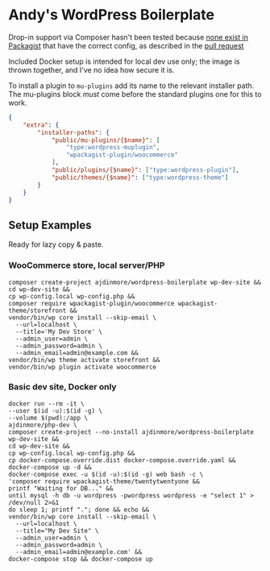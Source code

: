 # Andy's WordPress Boilerplate

Drop-in support via Composer hasn't been tested because
[none exist in Packagist](https://packagist.org/explore/?type=type:wordpress-dropin)
that have the correct config, as described in the
[pull request](https://github.com/composer/installers/pull/265)

Included Docker setup is intended for local dev use only; the image is thrown together, and I've no idea how secure it
is.

To install a plugin to `mu-plugins` add its name to the relevant installer path. The mu-plugins block *must* come before
the standard plugins one for this to work.

```json
{
    "extra": {
        "installer-paths": {
            "public/mu-plugins/{$name}": [
                "type:wordpress-muplugin",
                "wpackagist-plugin/woocommerce"
            ],
            "public/plugins/{$name}": ["type:wordpress-plugin"],
            "public/themes/{$name}": ["type:wordpress-theme"]
        }
    }
}
```

## Setup Examples

Ready for lazy copy & paste.

### WooCommerce store, local server/PHP

```shell
composer create-project ajdinmore/wordpress-boilerplate wp-dev-site &&
cd wp-dev-site &&
cp wp-config.local wp-config.php &&
composer require wpackagist-plugin/woocommerce wpackagist-theme/storefront &&
vendor/bin/wp core install --skip-email \
  --url=localhost \
  --title='My Dev Store' \
  --admin_user=admin \
  --admin_password=admin \
  --admin_email=admin@example.com &&
vendor/bin/wp theme activate storefront &&
vendor/bin/wp plugin activate woocommerce
```

### Basic dev site, Docker only

```shell
docker run --rm -it \
--user $(id -u):$(id -g) \
--volume $(pwd):/app \
ajdinmore/php-dev \
composer create-project --no-install ajdinmore/wordpress-boilerplate wp-dev-site &&
cd wp-dev-site &&
cp wp-config.local wp-config.php &&
cp docker-compose.override.dist docker-compose.override.yaml &&
docker-compose up -d &&
docker-compose exec -u $(id -u):$(id -g) web bash -c \
'composer require wpackagist-theme/twentytwentyone &&
printf "Waiting for DB..." &&
until mysql -h db -u wordpress -pwordpress wordpress -e "select 1" > /dev/null 2>&1
do sleep 1; printf "."; done && echo &&
vendor/bin/wp core install --skip-email \
  --url=localhost \
  --title="My Dev Site" \
  --admin_user=admin \
  --admin_password=admin \
  --admin_email=admin@example.com' &&
docker-compose stop && docker-compose up
```

